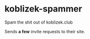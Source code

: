 # koblizek-spammer
Spam the shit out of koblizek.club

Sends **a few** invite requests to their site.
